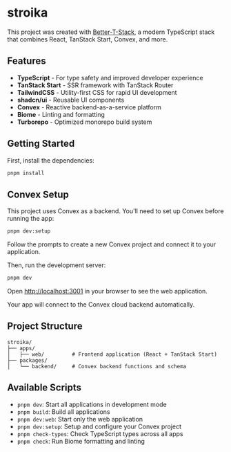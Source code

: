 # stroika

This project was created with [Better-T-Stack](https://github.com/AmanVarshney01/create-better-t-stack), a modern TypeScript stack that combines React, TanStack Start, Convex, and more.

## Features

- **TypeScript** - For type safety and improved developer experience
- **TanStack Start** - SSR framework with TanStack Router
- **TailwindCSS** - Utility-first CSS for rapid UI development
- **shadcn/ui** - Reusable UI components
- **Convex** - Reactive backend-as-a-service platform
- **Biome** - Linting and formatting
- **Turborepo** - Optimized monorepo build system

## Getting Started

First, install the dependencies:

```bash
pnpm install
```

## Convex Setup

This project uses Convex as a backend. You'll need to set up Convex before running the app:

```bash
pnpm dev:setup
```

Follow the prompts to create a new Convex project and connect it to your application.

Then, run the development server:

```bash
pnpm dev
```

Open [http://localhost:3001](http://localhost:3001) in your browser to see the web application.

Your app will connect to the Convex cloud backend automatically.



## Project Structure

```
stroika/
├── apps/
│   ├── web/         # Frontend application (React + TanStack Start)
├── packages/
│   └── backend/     # Convex backend functions and schema

```

## Available Scripts

- `pnpm dev`: Start all applications in development mode
- `pnpm build`: Build all applications
- `pnpm dev:web`: Start only the web application
- `pnpm dev:setup`: Setup and configure your Convex project
- `pnpm check-types`: Check TypeScript types across all apps
- `pnpm check`: Run Biome formatting and linting
